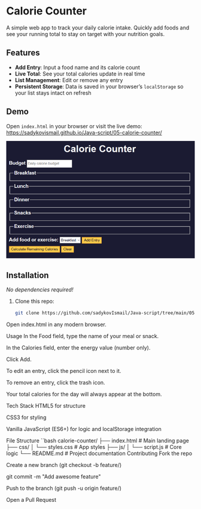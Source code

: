 # Calorie Counter

A simple web app to track your daily calorie intake. Quickly add foods and see your running total to stay on target with your nutrition goals.

## Features

- **Add Entry**: Input a food name and its calorie count  
- **Live Total**: See your total calories update in real time
- **List Management**: Edit or remove any entry  
- **Persistent Storage**: Data is saved in your browser’s `localStorage` so your list stays intact on refresh  

## Demo

Open `index.html` in your browser or visit the live demo:  
<https://sadykovismail.github.io/Java-script/05-calorie-counter/>


![Screenshot of the Calorie Counter app](./screenshot.png)

## Installation

_No dependencies required!_

1. Clone this repo:  
   ```bash
   git clone https://github.com/sadykovIsmail/Java-script/tree/main/05-calorie-counter
Open index.html in any modern browser.

Usage
In the Food field, type the name of your meal or snack.

In the Calories field, enter the energy value (number only).

Click Add.

To edit an entry, click the pencil icon next to it.

To remove an entry, click the trash icon.

Your total calories for the day will always appear at the bottom.

Tech Stack
HTML5 for structure

CSS3 for styling

Vanilla JavaScript (ES6+) for logic and localStorage integration

File Structure
``bash
calorie-counter/
├── index.html      # Main landing page
├── css/
│   └── styles.css  # App styles
├── js/
│   └── script.js      # Core logic
└── README.md       # Project documentation
Contributing
Fork the repo

Create a new branch (git checkout -b feature/<your-branch-name>)

git commit -m "Add awesome feature"

Push to the branch (git push -u origin feature/<your-branch-name>)

Open a Pull Request